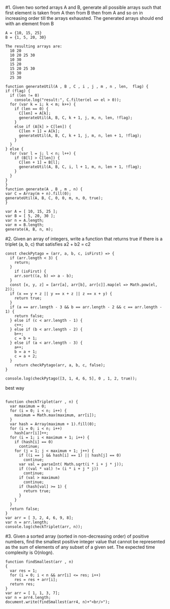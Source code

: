 #1. Given two sorted arrays A and B, generate all possible arrays such that first element is taken from A then from B then from A and so on in increasing order till the arrays exhausted. The generated arrays should end with an element from B

```
A = {10, 15, 25}
B = {1, 5, 20, 30}

The resulting arrays are:
  10 20
  10 20 25 30
  10 30
  15 20
  15 20 25 30
  15 30
  25 30
  ```
  
  ```
  function generateUtil(A , B , C , i , j , m , n , len,  flag) {
  if (flag) {
    if (len != 0)
      console.log("result:", C.filter(el => el > 0));
    for (var k = i; k < m; k++) {
      if (len == 0) {
        C[len] = A[k];
        generateUtil(A, B, C, k + 1, j, m, n, len, !flag);
      }
      else if (A[k] > C[len]) {
        C[len + 1] = A[k];
        generateUtil(A, B, C, k + 1, j, m, n, len + 1, !flag);
      }
    }
  } else {
    for (var l = j; l < n; l++) {
      if (B[l] > C[len]) {
        C[len + 1] = B[l];
        generateUtil(A, B, C, i, l + 1, m, n, len + 1, !flag);
      }
    }
  }
}
function generate(A , B , m , n) {
  var C = Array(m + n).fill(0);
  generateUtil(A, B, C, 0, 0, m, n, 0, true);
}

var A = [ 10, 15, 25 ];
var B = [ 5, 20, 30 ];
var n = A.length;
var m = B.length;
generate(A, B, n, m);
```

#2. Given an array of integers, write a function that returns true if there is a triplet (a, b, c) that satisfies a2 + b2 = c2

```
const checkPytago = (arr, a, b, c, isFirst) => {
  if (arr.length < 3) {
  	return;
  }
	if (isFirst) {
  	arr.sort((a, b) => a - b);
  }
  const [x, y, z] = [arr[a], arr[b], arr[c]].map(el => Math.pow(el, 2));
  if (x == y + z || y == x + z || z == x + y) {
  	return true;
  }
  if (a == arr.length - 3 && b == arr.length - 2 && c == arr.length - 1) { 
  	return false;
  } else if (c < arr.length - 1) {
  	c++;
  } else if (b < arr.length - 2) {
    b++;
    c = b + 1;
  } else if (a < arr.length - 3) {
    a++;
    b = a + 1;
    c = a + 2;
  }
	return checkPytago(arr, a, b, c, false);
}

console.log(checkPytago([3, 1, 4, 6, 5], 0 , 1, 2, true));
```
best way
```

function checkTriplet(arr , n) {
  var maximum = 0;
  for (i = 0; i < n; i++) {
    maximum = Math.max(maximum, arr[i]);
  }
  var hash = Array(maximum + 1).fill(0);
  for (i = 0; i < n; i++)
    hash[arr[i]]++;
  for (i = 1; i < maximum + 1; i++) {
    if (hash[i] == 0)
      continue;
    for (j = 1; j < maximum + 1; j++) {
      if ((i == j && hash[i] == 1) || hash[j] == 0)
        continue;
      var val = parseInt( Math.sqrt(i * i + j * j));
      if ((val * val) != (i * i + j * j))
        continue;
      if (val > maximum)
        continue;
      if (hash[val] >= 1) {
        return true;
      }
    }
  }
  return false;
}
var arr = [ 3, 2, 4, 6, 9, 8];
var n = arr.length;
console.log(checkTriplet(arr, n));
```
#3. Given a sorted array (sorted in non-decreasing order) of positive numbers, find the smallest positive integer value that cannot be represented as the sum of elements of any subset of a given set. 
The expected time complexity is O(nlogn).

```
function findSmallest(arr , n)
{
  var res = 1;
  for (i = 0; i < n && arr[i] <= res; i++)
    res = res + arr[i];
  return res;
}
var arr = [ 1, 1, 3, 7];
var n = arr4.length;
document.write(findSmallest(arr4, n)+"<br/>");
```
